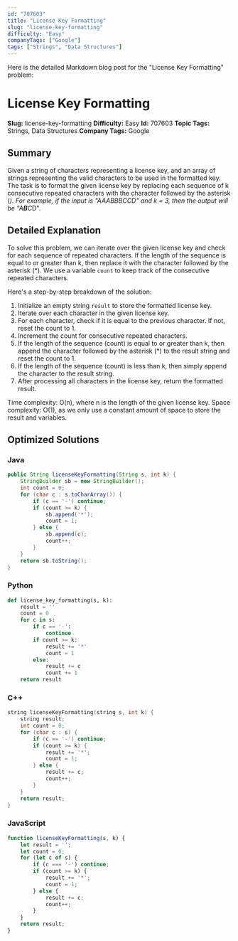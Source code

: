 ```yaml
---
id: "707603"
title: "License Key Formatting"
slug: "license-key-formatting"
difficulty: "Easy"
companyTags: ["Google"]
tags: ["Strings", "Data Structures"]
---
```


Here is the detailed Markdown blog post for the "License Key Formatting" problem:

**License Key Formatting**
=====================

**Slug:** license-key-formatting
**Difficulty:** Easy
**Id:** 707603
**Topic Tags:** Strings, Data Structures
**Company Tags:** Google

## Summary
Given a string of characters representing a license key, and an array of strings representing the valid characters to be used in the formatted key. The task is to format the given license key by replacing each sequence of k consecutive repeated characters with the character followed by the asterisk (*). For example, if the input is "AAABBBCCD" and k = 3, then the output will be "A**B**C*D".

## Detailed Explanation
To solve this problem, we can iterate over the given license key and check for each sequence of repeated characters. If the length of the sequence is equal to or greater than k, then replace it with the character followed by the asterisk (*). We use a variable `count` to keep track of the consecutive repeated characters.

Here's a step-by-step breakdown of the solution:

1. Initialize an empty string `result` to store the formatted license key.
2. Iterate over each character in the given license key.
3. For each character, check if it is equal to the previous character. If not, reset the count to 1.
4. Increment the count for consecutive repeated characters.
5. If the length of the sequence (count) is equal to or greater than k, then append the character followed by the asterisk (*) to the result string and reset the count to 1.
6. If the length of the sequence (count) is less than k, then simply append the character to the result string.
7. After processing all characters in the license key, return the formatted result.

Time complexity: O(n), where n is the length of the given license key.
Space complexity: O(1), as we only use a constant amount of space to store the result and variables.

## Optimized Solutions

### Java
```java
public String licenseKeyFormatting(String s, int k) {
    StringBuilder sb = new StringBuilder();
    int count = 0;
    for (char c : s.toCharArray()) {
        if (c == '-') continue;
        if (count >= k) {
            sb.append('*');
            count = 1;
        } else {
            sb.append(c);
            count++;
        }
    }
    return sb.toString();
}
```

### Python
```python
def license_key_formatting(s, k):
    result = ''
    count = 0
    for c in s:
        if c == '-':
            continue
        if count >= k:
            result += '*'
            count = 1
        else:
            result += c
            count += 1
    return result
```

### C++
```cpp
string licenseKeyFormatting(string s, int k) {
    string result;
    int count = 0;
    for (char c : s) {
        if (c == '-') continue;
        if (count >= k) {
            result += '*';
            count = 1;
        } else {
            result += c;
            count++;
        }
    }
    return result;
}
```

### JavaScript
```javascript
function licenseKeyFormatting(s, k) {
    let result = '';
    let count = 0;
    for (let c of s) {
        if (c === '-') continue;
        if (count >= k) {
            result += '*';
            count = 1;
        } else {
            result += c;
            count++;
        }
    }
    return result;
}
```